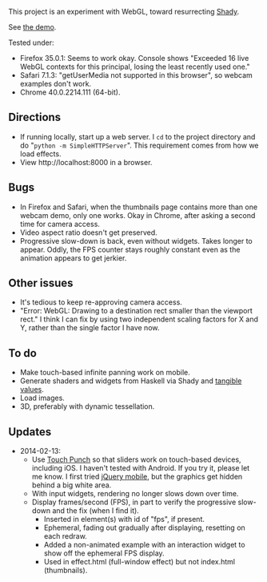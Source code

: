 This project is an experiment with WebGL, toward resurrecting [Shady](https://github.com/conal/shady-gen).

See [the demo](http://conal.github.io/webgl-experiment-1/).

Tested under:

*   Firefox 35.0.1:
    Seems to work okay.
    Console shows "Exceeded 16 live WebGL contexts for this principal, losing the least recently used one."
*   Safari 7.1.3:
    "getUserMedia not supported in this browser", so webcam examples don't work.
*   Chrome 40.0.2214.111 (64-bit).

## Directions

*   If running locally, start up a web server.
    I `cd` to the project directory and do "`python -m SimpleHTTPServer`".
    This requirement comes from how we load effects.
*   View http://localhost:8000 in a browser.

## Bugs

*   In Firefox and Safari, when the thumbnails page contains more than one webcam demo, only one works.
    Okay in Chrome, after asking a second time for camera access.
*   Video aspect ratio doesn't get preserved.
*   Progressive slow-down is back, even without widgets.
    Takes longer to appear.
    Oddly, the FPS counter stays roughly constant even as the animation appears to get jerkier.

## Other issues

*   It's tedious to keep re-approving camera access.
*   "Error: WebGL: Drawing to a destination rect smaller than the viewport rect."
    I think I can fix by using two independent scaling factors for X and Y, rather than the single factor I have now.

## To do

*   Make touch-based infinite panning work on mobile.
*   Generate shaders and widgets from Haskell via Shady and [tangible values](http://www.haskell.org/haskellwiki/TV).
*   Load images.
*   3D, preferably with dynamic tessellation.

## Updates

*   2014-02-13:
    *   Use [Touch Punch](http://touchpunch.furf.com/) so that sliders work on touch-based devices, including iOS.
        I haven't tested with Android.
        If you try it, please let me know.
        I first tried [jQuery mobile](http://jquerymobile.com/), but the graphics get hidden behind a big white area.
    *   With input widgets, rendering no longer slows down over time.
    *   Display frames/second (FPS), in part to verify the progressive slow-down and the fix (when I find it).
        *   Inserted in element(s) with id of "fps", if present.
        *   Ephemeral, fading out gradually after displaying, resetting on each redraw.
        *   Added a non-animated example with an interaction widget to show off the ephemeral FPS display.
        *   Used in effect.html (full-window effect) but not index.html (thumbnails).

